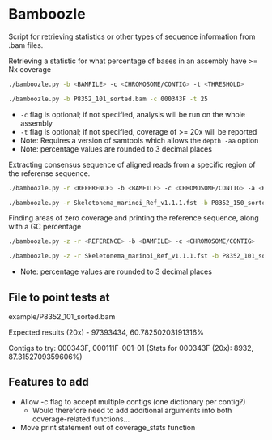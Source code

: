 # Bamboozle

Script for retrieving statistics or other types of sequence information from .bam files. 


Retrieving a statistic for what percentage of bases in an assembly have >= Nx coverage

```bash
./bamboozle.py -b <BAMFILE> -c <CHROMOSOME/CONTIG> -t <THRESHOLD>
```
```bash
./bamboozle.py -b P8352_101_sorted.bam -c 000343F -t 25
```
* `-c` flag is optional; if not specified, analysis will be run on the whole assembly
* `-t` flag is optional; if not specified, coverage of >= 20x will be reported
* Note: Requires a version of samtools which allows the `depth -aa` option
* Note: percentage values are rounded to 3 decimal places

Extracting consensus sequence of aligned reads from a specific region of the referense sequence.

```bash
./bamboozle.py -r <REFERENCE> -b <BAMFILE> -c <CHROMOSOME/CONTIG> -a <RANGE>
```
```bash
./bamboozle.py -r Skeletonema_marinoi_Ref_v1.1.1.fst -b P8352_150_sorted.bam -c 000028F -a 686188-691148
```

Finding areas of zero coverage and printing the reference sequence, along with a GC percentage

```bash
./bamboozle.py -z -r <REFERENCE> -b <BAMFILE> -c <CHROMOSOME/CONTIG>
```
```bash
./bamboozle.py -z -r Skeletonema_marinoi_Ref_v1.1.1.fst -b P8352_101_sorted.bam -c 000343F
```
* Note: percentage values are rounded to 3 decimal places


## File to point tests at

example/P8352_101_sorted.bam

Expected results (20x) - 97393434, 60.78250203191316%

Contigs to try: 000343F, 000111F-001-01
(Stats for 000343F (20x): 8932, 87.3152709359606%)

## Features to add

* Allow -c flag to accept multiple contigs (one dictionary per contig?)
  * Would therefore need to add additional arguments into both coverage-related functions...
* Move print statement out of coverage_stats function
